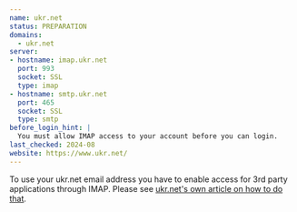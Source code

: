 ```yaml
---
name: ukr.net
status: PREPARATION
domains:
  - ukr.net
server:
- hostname: imap.ukr.net
  port: 993
  socket: SSL
  type: imap
- hostname: smtp.ukr.net
  port: 465
  socket: SSL
  type: smtp
before_login_hint: |
  You must allow IMAP access to your account before you can login.
last_checked: 2024-08
website: https://www.ukr.net/
---
```


To use your ukr.net email address you have to enable access for 3rd party applications through IMAP. Please see [ukr.net's own article on how to do that](https://wiki.ukr.net/ManageIMAPAccess).
